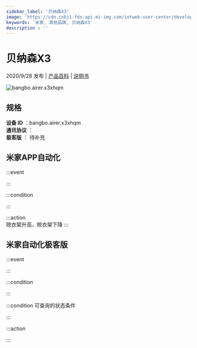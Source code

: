 ```yaml
---
sidebar_label: '贝纳森X3'
image: 'https://cdn.cnbj1.fds.api.mi-img.com/iotweb-user-center/developer_1679071858864ftP0GOpc.png?GalaxyAccessKeyId=AKVGLQWBOVIRQ3XLEW&Expires=9223372036854775807&Signature=RvxCAWiqy2fhYlgsiC+SVSuk0XU='
keywords: '米家, 其他品牌, 贝纳森X3'
description : ''
---
```

# 贝纳森X3

2020/9/28 发布 | [产品百科](https://home.mi.com/webapp/content/baike/product/index.html?model=bangbo.airer.x3xhqm/) | [说明书](https://home.mi.com/views/introduction.html?model=bangbo.airer.x3xhqm&region=cn)

![bangbo.airer.x3xhqm](https://cdn.cnbj1.fds.api.mi-img.com/iotweb-user-center/developer_1679071858864ftP0GOpc.png?GalaxyAccessKeyId=AKVGLQWBOVIRQ3XLEW&Expires=9223372036854775807&Signature=RvxCAWiqy2fhYlgsiC+SVSuk0XU=)

## 规格  
> 
**设备 ID** ：bangbo.airer.x3xhqm  
**通讯协议** ：  
**极客版**  ： 待补充 


## 米家APP自动化  

:::event  

:::

:::condition  

:::

:::action   
晾衣架升高、晾衣架下降
:::

## 米家自动化极客版  

:::event  

:::

:::condition  

:::

:::condition 可查询的状态条件  

:::

:::action  

:::

        
